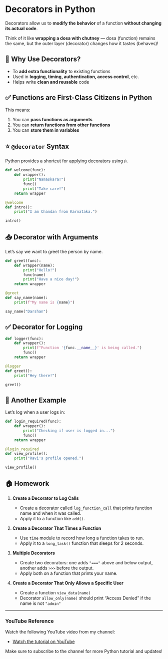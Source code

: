 # **Decorators in Python**

Decorators allow us to **modify the behavior** of a function **without changing its actual code**.

Think of it like **wrapping a dosa with chutney** — dosa (function) remains the same, but the outer layer (decorator) changes how it tastes (behaves)!


## 📌 Why Use Decorators?

* To **add extra functionality** to existing functions
* Used in **logging, timing, authentication, access control**, etc.
* Helps write **clean and reusable** code


## ✅ Functions are First-Class Citizens in Python

This means:

1. You can **pass functions as arguments**
2. You can **return functions from other functions**
3. You can **store them in variables**

## ⭐ `@decorator` Syntax

Python provides a shortcut for applying decorators using `@`.

```python
def welcome(func):
    def wrapper():
        print("Namaskara!")
        func()
        print("Take care!")
    return wrapper

@welcome
def intro():
    print("I am Chandan from Karnataka.")

intro()
```

## 📥 Decorator with Arguments

Let’s say we want to greet the person by name.

```python
def greet(func):
    def wrapper(name):
        print("Hello!")
        func(name)
        print("Have a nice day!")
    return wrapper

@greet
def say_name(name):
    print(f"My name is {name}")

say_name("Darshan")
```


## ✅ Decorator for Logging

```python
def logger(func):
    def wrapper():
        print(f"Function '{func.__name__}' is being called.")
        func()
    return wrapper

@logger
def greet():
    print("Hey there!")

greet()
```

## 🎯 Another Example

Let’s log when a user logs in:

```python
def login_required(func):
    def wrapper():
        print("Checking if user is logged in...")
        func()
    return wrapper

@login_required
def view_profile():
    print("Ravi's profile opened.")

view_profile()
```


## 🏠 Homework

1. **Create a Decorator to Log Calls**

   * Create a decorator called `log_function_call` that prints function name and when it was called.
   * Apply it to a function like `add()`.

2. **Create a Decorator That Times a Function**

   * Use `time` module to record how long a function takes to run.
   * Apply it to a `long_task()` function that sleeps for 2 seconds.

3. **Multiple Decorators**

   * Create two decorators: one adds `"==="` above and below output, another adds `>>>` before the output.
   * Apply both on a function that prints your name.

4. **Create a Decorator That Only Allows a Specific User**

   * Create a function `view_data(name)`
   * Decorator `allow_only(name)` should print “Access Denied” if the name is not `"admin"`

---
### **YouTube Reference**
Watch the following YouTube video from my channel:
- [Watch the tutorial on YouTube](https://www.youtube.com/watch?v=mNPeb79A-hs)


 Make sure to subscribe to the channel for more Python tutorial and updates!